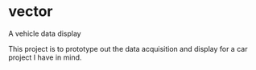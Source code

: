 # vector
A vehicle data display

This project is to prototype out the data acquisition and display for a car project I have in mind. 
